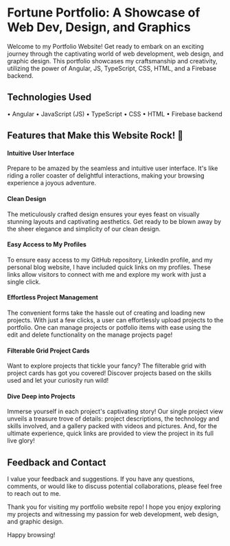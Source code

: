 # Fortune Portfolio: A Showcase of Web Dev, Design, and Graphics

Welcome to my Portfolio Website! Get ready to embark on an exciting journey through the captivating world of web development, web design, and graphic design. This portfolio showcases my craftsmanship and creativity, utilizing the power of Angular, JS, TypeScript, CSS, HTML, and a Firebase backend.

## Technologies Used

• Angular
• JavaScript (JS)
• TypeScript
• CSS
• HTML
• Firebase backend

## Features that Make this Website Rock! 🚀

#### Intuitive User Interface
Prepare to be amazed by the seamless and intuitive user interface. It's like riding a roller coaster of delightful interactions, making your browsing experience a joyous adventure.

#### Clean Design
The meticulously crafted design ensures your eyes feast on visually stunning layouts and captivating aesthetics. Get ready to be blown away by the sheer elegance and simplicity of our clean design.

#### Easy Access to My Profiles
To ensure easy access to my GitHub repository, LinkedIn profile, and my personal blog website, I have included quick links on my profiles. These links allow visitors to connect with me and explore my work with just a single click. 

#### Effortless Project Management
The convenient forms take the hassle out of creating and loading new projects. With just a few clicks, a user can effortlessly upload projects to the portfolio. One can manage projects or potfolio items with ease using the edit and delete functionality on the manage projects page!

#### Filterable Grid Project Cards
Want to explore projects that tickle your fancy? The filterable grid with project cards has got you covered! Discover projects based on the skills used and let your curiosity run wild!

#### Dive Deep into Projects
Immerse yourself in each project's captivating story! Our single project view unveils a treasure trove of details: project descriptions, the technology and skills involved, and a gallery packed with videos and pictures. And, for the ultimate experience, quick links are provided to view the project in its full live glory!

## Feedback and Contact

I value your feedback and suggestions. If you have any questions, comments, or would like to discuss potential collaborations, please feel free to reach out to me. 

Thank you for visiting my portfolio website repo! I hope you enjoy exploring my projects and witnessing my passion for web development, web design, and graphic design.

Happy browsing!
